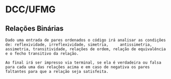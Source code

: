 # DCC/UFMG

## Relações Binárias

    Dado uma entrada de pares ordenados o código irá analisar as condições de: reflexividade, irreflexividade, simetria,     antissimetria, assimetria, transitividade, relações de ordem, relação de equivalência e o fecho transitivo da relação.

    Ao final irá ser impresso via terminal, se ela é verdadeira ou falsa para cada uma das relações acima e em caso de negativa os pares faltantes para que a relação seja satisfeita.
